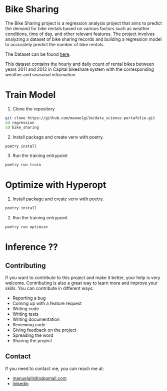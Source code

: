 # Bike Sharing

The Bike Sharing project is a regression analysis project that aims to predict the demand for bike rentals based on various factors such as weather conditions, time of day, and other relevant features. The project involves analyzing a dataset of bike sharing records and building a regression model to accurately predict the number of bike rentals.

The Dataset can be found [here](https://archive.ics.uci.edu/dataset/275/bike+sharing+dataset).

This dataset contains the hourly and daily count of rental bikes between years 2011 and 2012 in Capital bikeshare system with the corresponding weather and seasonal information.

# Train Model 

1. Clone the repository

```bash
git clone https://github.com/manuelgilm/data_science-portafolio.git
cd regression
cd bike_sharing

```

2. Install package and create venv with poetry.

```bash
poetry install
```

3. Run the training entrypoint

```bash 
poetry run train
```

# Optimize with Hyperopt



1. Install package and create venv with poetry.

```bash
poetry install
```

2. Run the training entrypoint

```bash 
poetry run optimize
```

# Inference ?? 


## Contributing

If you want to contribute to this project and make it better, your help is very welcome. Contributing is also a great way to learn more and improve your skills. You can contribute in different ways:

- Reporting a bug
- Coming up with a feature request
- Writing code
- Writing tests
- Writing documentation
- Reviewing code
- Giving feedback on the project
- Spreading the word
- Sharing the project
  
## Contact

If you need to contact me, you can reach me at:

- [manuelgilsitio@gmail.com](manuelgilsitio@gmail.com)
- [linkedin](www.linkedin.com/in/manuelgilmatheus)
  
